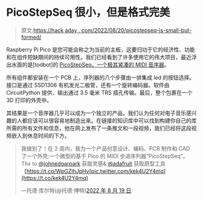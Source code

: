 # PicoStepSeq 很小，但是格式完美

> 原文:[https://hack aday . com/2022/08/20/picostepseq-is-small-but-formed/](https://hackaday.com/2022/08/20/picostepseq-is-small-but-perfectly-formed/)

Raspberry Pi Pico 是您可能会称之为当前的主板，这要归功于它的经济性、功能和在组件短缺期间的持续可用性。我们已经看到了许多使用它的伟大项目，最近浮出水面的是[todbot]的 [PicoStepSeq，一个极其紧凑的 MIDI 音序器](https://github.com/todbot/picostepseq)。

所有组件都安装在一个 PCB 上，序列器的八个步骤由一排集成 led 的按钮选择。接口是通过 SSD1306 有机发光二极管，还有一个旋转编码器。软件由 CircuitPython 提供，输出通过 3.5 毫米 TRS 插孔传输。最后，整个包裹在一个 3D 打印的外壳中。

其结果是一个音序器几乎可以成为一个独立的产品，我们认为任何对电子音乐感兴趣的人都应该可以很容易地制造出来。在链接的知识库中可以找到构建你自己的库所需的所有文件和信息，他在网上发布了一条推文和一段视频，我们已经将这段视频嵌入到休息时间的下方。

> 我做到了！在 2 周内，我为一个产品创意设计、编码、PCB 制作和 CAD 了一个外壳:一个微型的基于 Pico 的 MIDI 步进序列器“PicoStepSeq”。Thx to [@johnedgarpark](https://twitter.com/johnedgarpark?ref_src=twsrc%5Etfw) 获取灵感& [@adafruit](https://twitter.com/adafruit?ref_src=twsrc%5Etfw) 获取原型工具【https://t.co/WpGZIhJpHv[pic.twitter.com/kek4U2Y4mq](https://t.co/kek4U2Y4mq)
> 
> —托德·库尔特(@托德·博特)[2022 年 8 月 19 日](https://twitter.com/todbot/status/1560676715424141313?ref_src=twsrc%5Etfw)